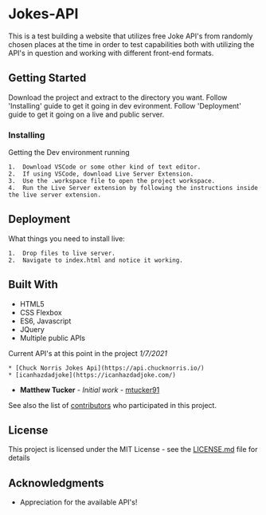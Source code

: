 # Jokes-API

This is a test building a website that utilizes free Joke API's from randomly chosen places at the time in order to test capabilities both with utilizing the API's
in question and working with different front-end formats.

## Getting Started

Download the project and extract to the directory you want.  Follow 'Installing' guide to get it going in dev evironment.  Follow 'Deployment' guide to get it going on a live and public server.

### Installing

Getting the Dev environment running

```
1.  Download VSCode or some other kind of text editor.
2.  If using VSCode, download Live Server Extension.
3.  Use the .workspace file to open the project workspace.
4.  Run the Live Server extension by following the instructions inside the live server extension.
```

## Deployment

What things you need to install live:

```
1.  Drop files to live server.
2.  Navigate to index.html and notice it working.
```

## Built With

* HTML5
* CSS Flexbox
* ES6, Javascript
* JQuery
* Multiple public APIs

Current API's at this point in the project *1/7/2021*
```
* [Chuck Norris Jokes Api](https://api.chucknorris.io/)
* [icanhazdadjoke](https://icanhazdadjoke.com/)

```

* **Matthew Tucker** - *Initial work* - [mtucker91](https://github.com/mtucker91)

See also the list of [contributors](https://github.com/your/project/contributors) who participated in this project.

## License

This project is licensed under the MIT License - see the [LICENSE.md](LICENSE.md) file for details

## Acknowledgments

* Appreciation for the available API's!
